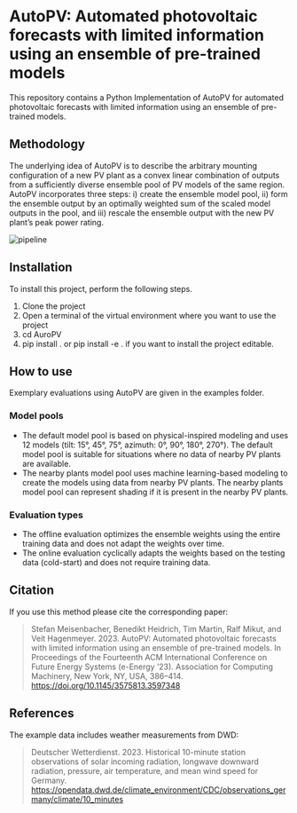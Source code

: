# AutoPV: Automated photovoltaic forecasts with limited information using an ensemble of pre-trained models
This repository contains a Python Implementation of AutoPV for automated photovoltaic forecasts with limited information using an ensemble of pre-trained models.

## Methodology

The underlying idea of AutoPV is to describe the arbitrary mounting configuration of a new PV plant as a convex linear combination of outputs from a sufficiently diverse ensemble pool of PV models of the same region. AutoPV incorporates three steps: i) create the ensemble model pool, ii) form the ensemble output by an optimally weighted sum of the scaled model outputs in the pool, and iii) rescale the ensemble output with the new PV plant’s peak power rating.

![pipeline](https://github.com/SMEISEN/AutoPV/assets/33990691/56363d4b-5418-427b-b723-bf14255804ce)


## Installation

To install this project, perform the following steps.
1) Clone the project
2) Open a terminal of the virtual environment where you want to use the project
3) cd AuroPV
4) pip install . or pip install -e . if you want to install the project editable.

## How to use

Exemplary evaluations using AutoPV are given in the examples folder.

### Model pools
- The default model pool is based on physical-inspired modeling and uses 12 models (tilt: 15°, 45°, 75°, azimuth: 0°, 90°, 180°, 270°). The default model pool is suitable for situations where no data of nearby PV plants are available.
- The nearby plants model pool uses machine learning-based modeling to create the models using data from nearby PV plants. The nearby plants model pool can represent shading if it is present in the nearby PV plants.

### Evaluation types
- The offline evaluation optimizes the ensemble weights using the entire training data and does not adapt the weights over time.
- The online evaluation cyclically adapts the weights based on the testing data (cold-start) and does not require training data.

## Citation

If you use this method please cite the corresponding paper:
> Stefan Meisenbacher, Benedikt Heidrich, Tim Martin, Ralf Mikut, and Veit Hagenmeyer. 2023. AutoPV: Automated photovoltaic forecasts with limited information using an ensemble of pre-trained models. In Proceedings of the Fourteenth ACM International Conference on Future Energy Systems (e-Energy ’23). Association for Computing Machinery, New York, NY, USA, 386–414. https://doi.org/10.1145/3575813.3597348

## References

The example data includes weather measurements from DWD:
> Deutscher Wetterdienst. 2023. Historical 10-minute station observations of solar incoming radiation, longwave downward radiation, pressure, air temperature, and mean wind speed for Germany. https://opendata.dwd.de/climate_environment/CDC/observations_germany/climate/10_minutes
